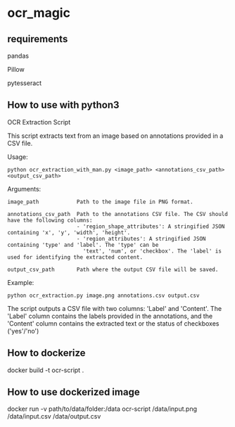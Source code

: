 # ocr_magic

## requirements
pandas

Pillow

pytesseract

## How to use with python3

OCR Extraction Script

This script extracts text from an image based on annotations provided in a CSV file.

Usage:

    python ocr_extraction_with_man.py <image_path> <annotations_csv_path> <output_csv_path>

Arguments:

    image_path            Path to the image file in PNG format.
    
    annotations_csv_path  Path to the annotations CSV file. The CSV should have the following columns:
                          - 'region_shape_attributes': A stringified JSON containing 'x', 'y', 'width', 'height'.
                          - 'region_attributes': A stringified JSON containing 'type' and 'label'. The 'type' can be
                            'text', 'num', or 'checkbox'. The 'label' is used for identifying the extracted content.
                            
    output_csv_path       Path where the output CSV file will be saved.

Example:

    python ocr_extraction.py image.png annotations.csv output.csv

The script outputs a CSV file with two columns: 'Label' and 'Content'. The 'Label' column contains the labels
provided in the annotations, and the 'Content' column contains the extracted text or the status of checkboxes ('yes'/'no')

## How to dockerize

docker build -t ocr-script .

## How to use dockerized image

docker run -v path/to/data/folder:/data ocr-script /data/input.png /data/input.csv /data/output.csv


